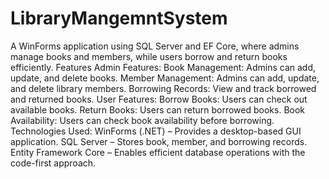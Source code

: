 # LibraryMangemntSystem
A WinForms application using SQL Server and EF Core, where admins manage books and members, while users borrow and return books efficiently.
Features
Admin Features:
Book Management: Admins can add, update, and delete books.
Member Management: Admins can add, update, and delete library members.
Borrowing Records: View and track borrowed and returned books.
User Features:
Borrow Books: Users can check out available books.
Return Books: Users can return borrowed books.
Book Availability: Users can check book availability before borrowing.
Technologies Used:
WinForms (.NET) – Provides a desktop-based GUI application.
SQL Server – Stores book, member, and borrowing records.
Entity Framework Core – Enables efficient database operations with the code-first approach.

